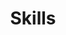 ---
# An instance of the Featurette widget.
# Documentation: https://wowchemy.com/docs/page-builder/
widget: featurette

# This file represents a page section.
headless: true

# Order that this section appears on the page.
weight: 40

title: Skills
subtitle:

# Showcase personal skills or business features.
# - Add/remove as many `feature` blocks below as you like.
# - For available icons, see: https://wowchemy.com/docs/page-builder/#icons

feature:
  feature:
   - description: R | STATA | SAS | SPSS
     icon: software
     icon_pack: custom
     name: R Programming
     svg_style: "width: 50px; height: 50px;"  # Adjust size here
   - description: Kobo toolbox | SurveyCTO | REDCap 
     icon: causal
     icon_pack: custom
     name: Data collection app
   - description: Project Management | Surveys | budget 
     icon: project
     icon_pack: custom
     name: Project Management
   - description: Causal inference | Impact Evaluation
     icon: causal
     icon_pack: custom
     name: Impact Evaluation
   - description: Power BI | R markdown (flexdashboard) | Shine app
     icon: dashboard
     icon_pack: custom
     name: Dashboard
   - description: Study design | Sampling technique | Statistical modelling
     icon: sampling
     icon_pack: custom
     name: Study design
# Uncomment to use emoji icons.
#- icon: ":smile:"
#  icon_pack: "emoji"
#  name: "Emojiness"
#  description: "100%"

# Uncomment to use custom SVG icons.
# Place your custom SVG icon in `assets/media/icons/`.
# Reference the SVG icon name (without `.svg` extension) in the `icon` field.
# For example, reference `assets/media/icons/xyz.svg` as `icon: 'xyz'`
#- icon: "stata"
 # icon_pack: "custom"
  #name: "Surfing"
  #description: "90%"
---